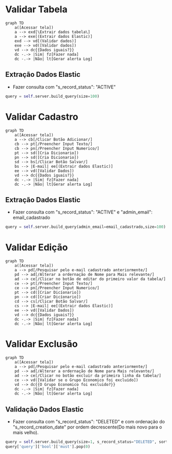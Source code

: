 
# Validar Tabela
```mermaid
graph TD
	a([Acessar tela])
	a --> exd[\Extrair dados tabela\]
	a --> exe[(Extrair dados Elastic)]
	exd --> vd[(Validar dados)]
	exe --> vd([Validar dados])	
	vd --> dc{{Dados iguais?}}
	dc -.-> |Sim| fz[Fazer nada]
	dc -.-> |Não| lt[Gerar alerta Log]
```
## Extração Dados Elastic
* Fazer consulta com "s_record_status": "ACTIVE"
```python
query = self.server.build_query(size=100)
```

# Validar Cadastro
```mermaid
graph TD
	a([Acessar tela])
	a --> cb[/Clicar Botão Adicionar/]
	cb --> pt[/Preencher Input Texto/]
	cb --> pn[/Preencher Input Numerico/]
	pt --> sd([Cria Dicionario])
	pn --> sd([Cria Dicionario])
	sd --> bs[/Clicar Botão Salvar/]
	bs --> |E-mail| ee[(Extrair dados Elastic)]
	ee --> vd([Validar Dados])
	vd --> dc{{Dados iguais?}}
	dc -.-> |Sim| fz[Fazer nada]
	dc -.-> |Não| lt[Gerar alerta Log]
```
## Extração Dados Elastic
* Fazer consulta com "s_record_status": "ACTIVE" e "admin_email": email_cadastrado
```python
query = self.server.build_query(admin_email=email_cadastrado,size=100)
```
# Validar Edição
```mermaid
graph TD
	a([Acessar tela])
	a --> pd[/Pesquisar pelo e-mail cadastrado anteriormente/]
	pd --> ad[/Alterar a ordernação de Nome para Mais relevante/]
	ad --> ce[/Clicar no botão de editar do primeiro valor da tabela/]
	ce --> pt[/Preencher Input Texto/]
	ce --> pn[/Preencher Input Numerico/]
	pt --> cd([Criar Dicíonario])
	pn --> cd([Criar Dicíonario])
	cd --> cs[/Clicar Botão Salvar/]
	cs --> |E-mail| ee[(Extrair dados Elastic)]
	ee --> vd([Validar Dados])
	vd --> dc{{Dados iguais?}}
	dc -.-> |Sim| fz[Fazer nada]
	dc -.-> |Não| lt[Gerar alerta Log]
```

# Validar Exclusão
```mermaid
graph TD
	a([Acessar tela])
	a --> pd[/Pesquisar pelo e-mail cadastrado anteriormente/]
	pd --> ad[/Alterar a ordernação de Nome para Mais relevante/]
	ad --> ce[/Clicar no botão excluir da primeira linha da tabela/]
	ce --> vd([Validar se o Grupo Economico foi excluido])
	vd --> dc{{O Grupo Economico foi excluido?}}
	dc -.-> |Sim| fz[Fazer nada]
	dc -.-> |Não| lt[Gerar alerta Log]
```
## Validação Dados Elastic
* Fazer consulta com "s_record_status": "DELETED" e com ordenação do "s_record_creation_date" por ordem decrescente(Do mais novo para o mais velho).
```python
query = self.server.build_query(size=1, s_record_status="DELETED", sort="s_record_creation_date": "desc")
query['query']['bool']['must'].pop(0)
```
